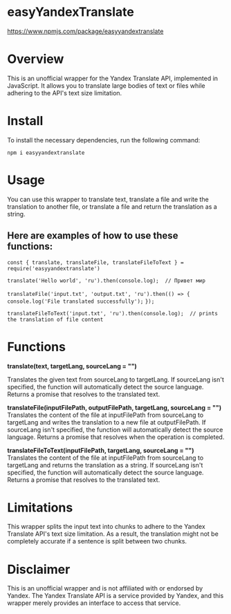 # easyYandexTranslate
https://www.npmjs.com/package/easyyandextranslate

# Overview
This is an unofficial wrapper for the Yandex Translate API, implemented in JavaScript. It allows you to translate large bodies of text or files while adhering to the API's text size limitation.

# Install
To install the necessary dependencies, run the following command:

`npm i easyyandextranslate`

# Usage
You can use this wrapper to translate text, translate a file and write the translation to another file, or translate a file and return the translation as a string.

## Here are examples of how to use these functions:

`const { translate, translateFile, translateFileToText } = require('easyyandextranslate')`

`translate('Hello world', 'ru').then(console.log);  // Привет мир`

`translateFile('input.txt', 'output.txt', 'ru').then(() => {`
`  console.log('File translated successfully');`
`});`

`translateFileToText('input.txt', 'ru').then(console.log);  // prints the translation of file content`

# Functions
**translate(text, targetLang, sourceLang = "")**

Translates the given text from sourceLang to targetLang. If sourceLang isn't specified, the function will automatically detect the source language. Returns a promise that resolves to the translated text.

**translateFile(inputFilePath, outputFilePath, targetLang, sourceLang = "")**
Translates the content of the file at inputFilePath from sourceLang to targetLang and writes the translation to a new file at outputFilePath. If sourceLang isn't specified, the function will automatically detect the source language. Returns a promise that resolves when the operation is completed.

**translateFileToText(inputFilePath, targetLang, sourceLang = "")**
Translates the content of the file at inputFilePath from sourceLang to targetLang and returns the translation as a string. If sourceLang isn't specified, the function will automatically detect the source language. Returns a promise that resolves to the translated text.

# Limitations
This wrapper splits the input text into chunks to adhere to the Yandex Translate API's text size limitation. As a result, the translation might not be completely accurate if a sentence is split between two chunks.

# Disclaimer
This is an unofficial wrapper and is not affiliated with or endorsed by Yandex. The Yandex Translate API is a service provided by Yandex, and this wrapper merely provides an interface to access that service.


